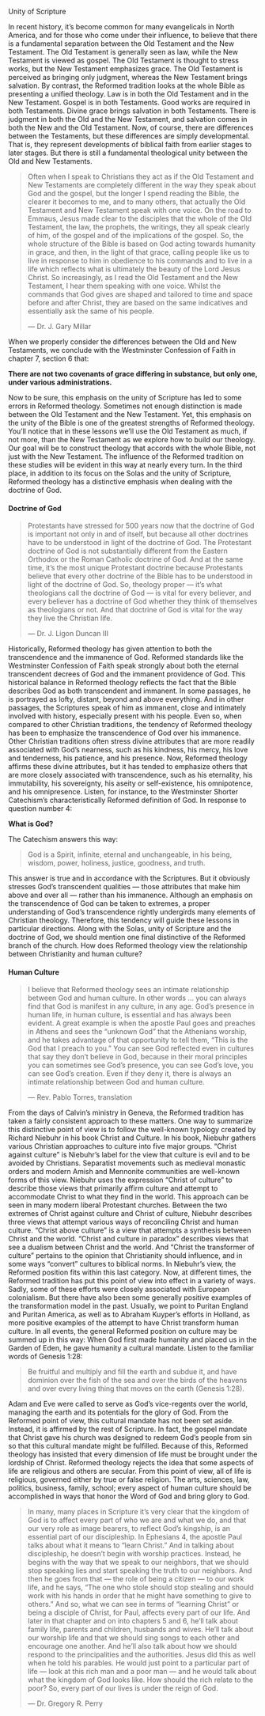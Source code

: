 Unity of Scripture

In recent history, it’s become common for many evangelicals in North America, and for those who come under their influence, to believe that there is a fundamental separation between the Old Testament and the New Testament. The Old Testament is generally seen as law, while the New Testament is viewed as gospel. The Old Testament is thought to stress works, but the New Testament emphasizes grace. The Old Testament is perceived as bringing only judgment, whereas the New Testament brings salvation. 
By contrast, the Reformed tradition looks at the whole Bible as presenting a unified theology. Law is in both the Old Testament and in the New Testament. Gospel is in both Testaments. Good works are required in both Testaments. Divine grace brings salvation in both Testaments. There is judgment in both the Old and the New Testament, and salvation comes in both the New and the Old Testament. Now, of course, there are differences between the Testaments, but these differences are simply developmental. That is, they represent developments of biblical faith from earlier stages to later stages. But there is still a fundamental theological unity between the Old and New Testaments. 

> Often when I speak to Christians they act as if the Old Testament and New Testaments are completely different in the way they speak about God and the gospel, but the longer I spend reading the Bible, the clearer it becomes to me, and to many others, that actually the Old Testament and New Testament speak with one voice. On the road to Emmaus, Jesus made clear to the disciples that the whole of the Old Testament, the law, the prophets, the writings, they all speak clearly of him, of the gospel and of the implications of the gospel. So, the whole structure of the Bible is based on God acting towards humanity in grace, and then, in the light of that grace, calling people like us to live in response to him in obedience to his commands and to live in a life which reflects what is ultimately the beauty of the Lord Jesus Christ. So increasingly, as I read the Old Testament and the New Testament, I hear them speaking with one voice. Whilst the commands that God gives are shaped and tailored to time and space before and after Christ, they are based on the same indicatives and essentially ask the same of his people.
> 
> — Dr. J. Gary Millar

When we properly consider the differences between the Old and New Testaments, we conclude with the Westminster Confession of Faith in chapter 7, section 6 that: 

**There are not two covenants of grace differing in substance, but only one, under various administrations.**

Now to be sure, this emphasis on the unity of Scripture has led to some errors in Reformed theology. Sometimes not enough distinction is made between the Old Testament and the New Testament. Yet, this emphasis on the unity of the Bible is one of the greatest strengths of Reformed theology. You’ll notice that in these lessons we’ll use the Old Testament as much, if not more, than the New Testament as we explore how to build our theology. Our goal will be to construct theology that accords with the whole Bible, not just with the New Testament. The influence of the Reformed tradition on these studies will be evident in this way at nearly every turn. 
In the third place, in addition to its focus on the Solas and the unity of Scripture, Reformed theology has a distinctive emphasis when dealing with the doctrine of God.


#### Doctrine of God

> Protestants have stressed for 500 years now that the doctrine of God is important not only in and of itself, but because all other doctrines have to be understood in light of the doctrine of God. The Protestant doctrine of God is not substantially different from the Eastern Orthodox or the Roman Catholic doctrine of God. And at the same time, it’s the most unique Protestant doctrine because Protestants believe that every other doctrine of the Bible has to be understood in light of the doctrine of God. So, theology proper — it’s what theologians call the doctrine of God — is vital for every believer, and every believer has a doctrine of God whether they think of themselves as theologians or not. And that doctrine of God is vital for the way they live the Christian life.
> 
> — Dr. J. Ligon Duncan III

Historically, Reformed theology has given attention to both the transcendence and the immanence of God. Reformed standards like the Westminster Confession of Faith speak strongly about both the eternal transcendent decrees of God and the immanent providence of God. This historical balance in Reformed theology reflects the fact that the Bible describes God as both transcendent and immanent. In some passages, he is portrayed as lofty, distant, beyond and above everything. And in other passages, the Scriptures speak of him as immanent, close and intimately involved with history, especially present with his people. 
Even so, when compared to other Christian traditions, the tendency of Reformed theology has been to emphasize the transcendence of God over his immanence. Other Christian traditions often stress divine attributes that are more readily associated with God’s nearness, such as his kindness, his mercy, his love and tenderness, his patience, and his presence. Now, Reformed theology affirms these divine attributes, but it has tended to emphasize others that are more closely associated with transcendence, such as his eternality, his immutability, his sovereignty, his aseity or self-existence, his omnipotence, and his omnipresence. Listen, for instance, to the Westminster Shorter Catechism’s characteristically Reformed definition of God. In response to question number 4: 

**What is God?** 

The Catechism answers this way: 

> God is a Spirit, infinite, eternal and unchangeable, in his being, wisdom, power, holiness, justice, goodness, and truth.

This answer is true and in accordance with the Scriptures. But it obviously stresses God’s transcendent qualities — those attributes that make him above and over all — rather than his immanence. 
Although an emphasis on the transcendence of God can be taken to extremes, a proper understanding of God’s transcendence rightly undergirds many elements of Christian theology. Therefore, this tendency will guide these lessons in particular directions. 
Along with the Solas, unity of Scripture and the doctrine of God, we should mention one final distinctive of the Reformed branch of the church. How does Reformed theology view the relationship between Christianity and human culture?


#### Human Culture

> I believe that Reformed theology sees an intimate relationship between God and human culture. In other words … you can always find that God is manifest in any culture, in any age. God’s presence in human life, in human culture, is essential and has always been evident. A great example is when the apostle Paul goes and preaches in Athens and sees the “unknown God” that the Athenians worship, and he takes advantage of that opportunity to tell them, “This is the God that I preach to you.” You can see God reflected even in cultures that say they don’t believe in God, because in their moral principles you can sometimes see God’s presence, you can see God’s love, you can see God’s creation. Even if they deny it, there is always an intimate relationship between God and human culture.
> 
> — Rev. Pablo Torres, translation

From the days of Calvin’s ministry in Geneva, the Reformed tradition has taken a fairly consistent approach to these matters. One way to summarize this distinctive point of view is to follow the well-known typology created by Richard Niebuhr in his book Christ and Culture. In his book, Niebuhr gathers various Christian approaches to culture into five major groups. 
“Christ against culture” is Niebuhr’s label for the view that culture is evil and to be avoided by Christians. Separatist movements such as medieval monastic orders and modern Amish and Mennonite communities are well-known forms of this view. 
Niebuhr uses the expression “Christ of culture” to describe those views that primarily affirm culture and attempt to accommodate Christ to what they find in the world. This approach can be seen in many modern liberal Protestant churches.
Between the two extremes of Christ against culture and Christ of culture, Niebuhr describes three views that attempt various ways of reconciling Christ and human culture. “Christ above culture” is a view that attempts a synthesis between Christ and the world. “Christ and culture in paradox” describes views that see a dualism between Christ and the world. And “Christ the transformer of culture” pertains to the opinion that Christianity should influence, and in some ways “convert” cultures to biblical norms. In Niebuhr’s view, the Reformed position fits within this last category. 
Now, at different times, the Reformed tradition has put this point of view into effect in a variety of ways. Sadly, some of these efforts were closely associated with European colonialism. But there have also been some generally positive examples of the transformation model in the past. Usually, we point to Puritan England and Puritan America, as well as to Abraham Kuyper’s efforts in Holland, as more positive examples of the attempt to have Christ transform human culture. In all events, the general Reformed position on culture may be summed up in this way: When God first made humanity and placed us in the Garden of Eden, he gave humanity a cultural mandate. Listen to the familiar words of Genesis 1:28: 

> Be fruitful and multiply and fill the earth and subdue it, and have dominion over the fish of the sea and over the birds of the heavens and over every living thing that moves on the earth (Genesis 1:28). 

Adam and Eve were called to serve as God’s vice-regents over the world, managing the earth and its potentials for the glory of God. From the Reformed point of view, this cultural mandate has not been set aside. Instead, it is affirmed by the rest of Scripture. In fact, the gospel mandate that Christ gave his church was designed to redeem God’s people from sin so that this cultural mandate might be fulfilled. 
Because of this, Reformed theology has insisted that every dimension of life must be brought under the lordship of Christ. Reformed theology rejects the idea that some aspects of life are religious and others are secular. From this point of view, all of life is religious, governed either by true or false religion. The arts, sciences, law, politics, business, family, school; every aspect of human culture should be accomplished in ways that honor the Word of God and bring glory to God.

> In many, many places in Scripture it’s very clear that the kingdom of God is to affect every part of who we are and what we do, and that our very role as image bearers, to reflect God’s kingship, is an essential part of our discipleship. In Ephesians 4, the apostle Paul talks about what it means to “learn Christ.” And in talking about discipleship, he doesn’t begin with worship practices. Instead, he begins with the way that we speak to our neighbors, that we should stop speaking lies and start speaking the truth to our neighbors. And then he goes from that — the role of being a citizen — to our work life, and he says, “The one who stole should stop stealing and should work with his hands in order that he might have something to give to others.” And so, what we can see in terms of “learning Christ” or being a disciple of Christ, for Paul, affects every part of our life. And later in that chapter and on into chapters 5 and 6, he’ll talk about family life, parents and children, husbands and wives. He’ll talk about our worship life and that we should sing songs to each other and encourage one another. And he’ll also talk about how we should respond to the principalities and the authorities. Jesus did this as well when he told his parables. He would just point to a particular part of life — look at this rich man and a poor man — and he would talk about what the kingdom of God looks like. How should the rich relate to the poor? So, every part of our lives is under the reign of God.
> 
> — Dr. Gregory R. Perry
